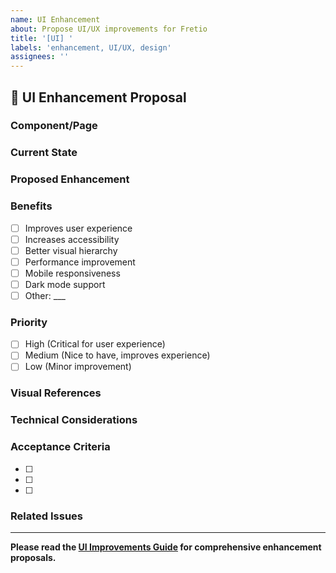 ```yaml
---
name: UI Enhancement
about: Propose UI/UX improvements for Fretio
title: '[UI] '
labels: 'enhancement, UI/UX, design'
assignees: ''
---
```


## 🎨 UI Enhancement Proposal

### **Component/Page**
<!-- Which component or page does this enhancement affect? -->

### **Current State**
<!-- Describe the current UI/behavior -->

### **Proposed Enhancement**
<!-- Describe your proposed improvement -->

### **Benefits**
<!-- Why is this improvement valuable? -->
- [ ] Improves user experience
- [ ] Increases accessibility
- [ ] Better visual hierarchy
- [ ] Performance improvement
- [ ] Mobile responsiveness
- [ ] Dark mode support
- [ ] Other: ___

### **Priority**
- [ ] High (Critical for user experience)
- [ ] Medium (Nice to have, improves experience)
- [ ] Low (Minor improvement)

### **Visual References**
<!-- Add screenshots, mockups, or links to design inspiration -->

### **Technical Considerations**
<!-- Any technical details, dependencies, or concerns -->

### **Acceptance Criteria**
<!-- What needs to be done for this to be considered complete? -->
- [ ] 
- [ ] 
- [ ] 

### **Related Issues**
<!-- Link to related issues or PRs -->

---

**Please read the [UI Improvements Guide](../UI_IMPROVEMENTS_ISSUE.md) for comprehensive enhancement proposals.**


